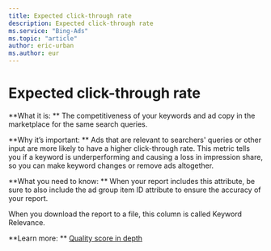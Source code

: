 ```yaml
---
title: Expected click-through rate
description: Expected click-through rate
ms.service: "Bing-Ads"
ms.topic: "article"
author: eric-urban
ms.author: eur
---
```


# Expected click-through rate

**What it is: **  The competitiveness of your keywords and ad copy in the marketplace for the same search queries.

**Why it’s important: **  Ads that are relevant to searchers' queries or other input are more likely to have a higher click-through rate. This metric tells you if a keyword   is underperforming and causing a loss in impression share, so you can make keyword changes or remove ads altogether.

**What you need to know: **    When your report includes this attribute, be sure to also include the ad group item ID attribute to ensure the accuracy of your report.

When you download the report to a file, this column is called Keyword Relevance.

**Learn more: **    [Quality score in depth](../hlp_BA_CONC_AboutQualityScore.md)


